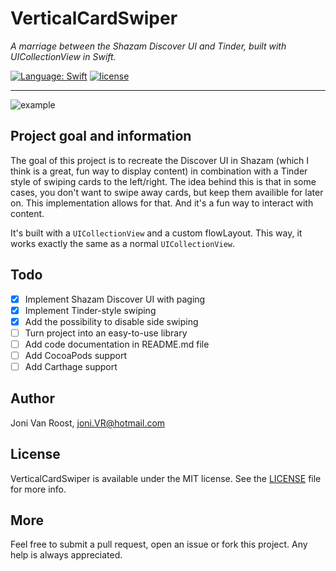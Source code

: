 # VerticalCardSwiper
_A marriage between the Shazam Discover UI and Tinder, built with UICollectionView in Swift._

<a href="https://developer.apple.com/swift"><img src="https://img.shields.io/badge/swift-4.0-4BC51D.svg?style=flat" alt="Language: Swift" /></a>
[![license](https://img.shields.io/github/license/mashape/apistatus.svg)](https://github.com/JoniVR/VerticalCardSwiper/blob/master/LICENSE)

<hr>

  ![example](https://github.com/JoniVR/VerticalCardSwiper/blob/development/example.gif)

## Project goal and information
The goal of this project is to recreate the Discover UI in Shazam (which I think is a great, fun way to display content) in combination with a Tinder style of swiping cards to the left/right.
The idea behind this is that in some cases, you don't want to swipe away cards, but keep them availible for later on. This implementation allows for that. And it's a fun way to interact with content.

It's built with a `UICollectionView` and a custom flowLayout. This way, it works exactly the same as a normal `UICollectionView`.

## Todo
- [x] Implement Shazam Discover UI with paging
- [x] Implement Tinder-style swiping
- [x] Add the possibility to disable side swiping
- [ ] Turn project into an easy-to-use library
- [ ] Add code documentation in README.md file
- [ ] Add CocoaPods support 
- [ ] Add Carthage support
  
## Author
Joni Van Roost, joni.VR@hotmail.com

## License
VerticalCardSwiper is available under the MIT license. See the [LICENSE](https://github.com/JoniVR/VerticalCardSwiper/blob/development/LICENSE) file for more info.

## More
Feel free to submit a pull request, open an issue or fork this project. Any help is always appreciated.

